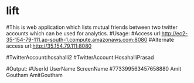 # lift

#This is web application which lists mutual friends between two twitter accounts which can be used for analytics.
#Usage:
#Access url:http://ec2-35-154-79-111.ap-south-1.compute.amazonaws.com:8080
 #Alternate access url:http://35.154.79.111:8080

 #TwitterAccount:hosahalli2
 #TwitterAccount:HosahalliPrasad

 #Output:
 #UserId                          UserName       ScreenName
 #773399563457658880 Amit Goutham AmitGoutham

 
